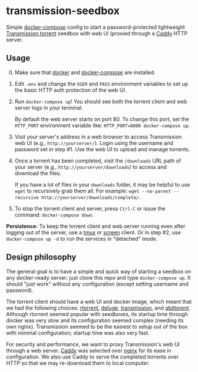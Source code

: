 # transmission-seedbox

Simple [docker-compose][docker-compose] config to start a password-protected
lightweight [Transmission torrent][transmission] seedbox with web UI (proxied
through a [Caddy][caddy] HTTP server.

[docker-compose]: https://docs.docker.com/compose/
[transmission]: https://transmissionbt.com/
[caddy]: https://caddyserver.com/

## Usage

0. Make sure that [docker][docker] and [docker-compose][docker-compose] are
   installed.

1. Edit `.env` and change the `USER` and `PASS` environment variables to set up
   the basic HTTP auth protection of the web UI.

2. Run `docker-compose up`! You should see both the torrent client and web
   server logs in your terminal. 
   
   By default the web server starts on port 80.  To change this port, set the
   `HTTP_PORT` environment variable like: `HTTP_PORT=8000 docker-compose up`.

3. Visit your server's address in a web browser to access Transmission web UI
   (e.g., `http://yourserver/`). Login using the username and password set in 
   step #1. Use the web UI to upload and manage torrents.

4. Once a torrent has been completed, visit the `/downloads` URL path of your
   server (e.g., `http://yourserver/downloads`) to access and download the 
   files.

   If you have a lot of files in your `downloads` folder, it may be helpful to
   use `wget` to recursively grab them all. For example:
   `wget --no-parent --recursive http://yourserver/downloads/complete/`.


5. To stop the torrent client and server, press `Ctrl-C` or issue the command:
   `docker-compose down`.

**Persistence:** To keep the torrent client and web server running even after
logging out of the server, use a [tmux][tmux] or [screen][screen] client. Or
in step #2, use `docker-compose up -d` to run the services in "detached" mode.

[docker]: https://docs.docker.com/
[tmux]: https://thoughtbot.com/blog/a-tmux-crash-course
[screen]: https://linuxize.com/post/how-to-use-linux-screen/

## Design philosophy

The general goal is to have a simple and quick way of starting a seedbox on any
docker-ready server: just clone this repo and type `docker-compose up`. It
should "just work" without any configuration (except setting username and
password).

The torrent client should have a web UI and docker image, which meant that we
had the following choices: [rtorrent][rtorrent], [deluge][deluge],
[transmission][transmission-docker], and [qbittorent][qbittorent]. Although
rtorrent seemed popular with seedboxes, its startup time through docker was
very slow and its configuration seemed complex (needing its own nginx).
Transmission seemed to be the easiest to setup out of the box with minimal
configuration; startup time was also very fast.

For security and performance, we want to proxy Transmission's web UI through a
web server. [Caddy][caddy] was selected over [nginx][nginx] for its ease in
configuration. We also use Caddy to serve the completed torrents over HTTP so
that we may re-download them to local computer.

[rtorrent]: https://hub.docker.com/r/linuxserver/rutorrent/
[deluge]: https://hub.docker.com/r/linuxserver/deluge/
[transmission-docker]: https://hub.docker.com/r/linuxserver/transmission/
[qbittorent]: https://hub.docker.com/r/linuxserver/qbittorrent/
[nginx]: https://nginx.org/en/

